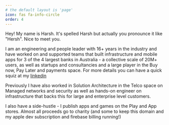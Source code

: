 ```yaml
---
# the default layout is 'page'
icon: fas fa-info-circle
order: 4
---
```


Hey! My name is Harsh. It's spelled Harsh but actually you pronounce it like "Hersh". Nice to meet you.

I am an engineering and people leader with 16+ years in the industry and have worked on and supported teams that built infrastructure and mobile apps for 3 of the 4 largest banks in Australia - a collective scale of 20M+ users, as well as startups and consultancies and a large player in the Buy now, Pay Later and payments space. For more details you can have a quick squiz at my [linkedin](https://linkedin.com/in/hoverseer)

Previously I have also worked in Solution Architecture in the Telco space on Managed networks and security as well as hands-on engineer on infrastructure that backs this for large and enterprise level customers.

I also have a side-hustle - I publish apps and games on the Play and App stores. Almost all proceeds go to charity (and some to keep this domain and my apple dev subscription and firebase billing running!)
